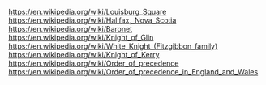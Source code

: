 
<!--
-->

https://en.wikipedia.org/wiki/Louisburg_Square
https://en.wikipedia.org/wiki/Halifax,_Nova_Scotia
https://en.wikipedia.org/wiki/Baronet
https://en.wikipedia.org/wiki/Knight_of_Glin
https://en.wikipedia.org/wiki/White_Knight_(Fitzgibbon_family)
https://en.wikipedia.org/wiki/Knight_of_Kerry
https://en.wikipedia.org/wiki/Order_of_precedence
https://en.wikipedia.org/wiki/Order_of_precedence_in_England_and_Wales

<!-- vim: set autoindent expandtab sw=4 syntax=markdown: -->
